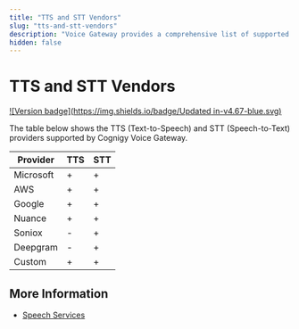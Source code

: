 ```yaml
---
title: "TTS and STT Vendors"
slug: "tts-and-stt-vendors"
description: "Voice Gateway provides a comprehensive list of supported TTS (Text-to-Speech) and STT (Speech-to-Text) providers, including Microsoft, AWS, Google, Nuance, Soniox, and Custom options. Explore the available integration options for an enhanced voice experience."
hidden: false
---
```


# TTS and STT Vendors

[![Version badge](https://img.shields.io/badge/Updated in-v4.67-blue.svg)](../../release-notes/4.67.md)

The table below shows the TTS (Text-to-Speech) and STT (Speech-to-Text) providers supported by Cognigy Voice Gateway.

| Provider  | TTS | STT |
|-----------|-----|-----|
| Microsoft | +   | +   |
| AWS       | +   | +   |
| Google    | +   | +   |
| Nuance    | +   | +   |
| Soniox    | -   | +   |
| Deepgram  | -   | +   |
| Custom    | +   | +   |

## More Information

- [Speech Services](../webapp/speech-services.md)